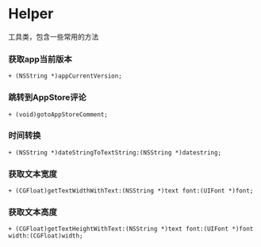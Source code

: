 # Helper
工具类，包含一些常用的方法

### 获取app当前版本
    + (NSString *)appCurrentVersion;

### 跳转到AppStore评论
	+ (void)gotoAppStoreComment;

### 时间转换
	+ (NSString *)dateStringToTextString:(NSString *)datestring;

### 获取文本宽度
	+ (CGFloat)getTextWidthWithText:(NSString *)text font:(UIFont *)font;

### 获取文本高度
	+ (CGFloat)getTextHeightWithText:(NSString *)text font:(UIFont *)font width:(CGFloat)width;

